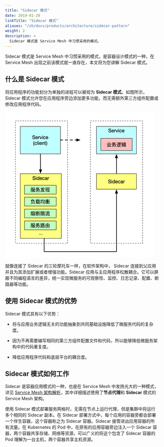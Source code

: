 ```yaml
---
title: "Sidecar 模式"
date: 2019-01-20
linkTitle: "Sidecar 模式"
aliases: "/zh/docs/products/architecture/sidecar-pattern"
weight: 2
description: >
  Sidecar 模式是 Service Mesh 中习惯采用的模式。
---
```


Sidecar 模式是 Service Mesh 中习惯采用的模式，是容器设计模式的一种，在 Service Mesh 出现之前该模式就一直存在，本文将为您讲解 Sidecar 模式。

## 什么是 Sidecar 模式

将应用程序的功能划分为单独的进程可以被视为 **Sidecar 模式**。如图所示，Sidecar 模式允许您在应用程序旁边添加更多功能，而无需额外第三方组件配置或修改应用程序代码。

![Sidecar 模式](sidecar-pattern.jpg)

就像连接了 Sidecar 的三轮摩托车一样，在软件架构中， Sidecar 连接到父应用并且为其添加扩展或者增强功能。Sidecar 应用与主应用程序松散耦合。它可以屏蔽不同编程语言的差异，统一实现微服务的可观察性、监控、日志记录、配置、断路器等功能。

## 使用 Sidecar 模式的优势

Sidecar 模式具有以下优势：

- 将与应用业务逻辑无关的功能抽象到共同基础设施降低了微服务代码的复杂度。

- 因为不再需要编写相同的第三方组件配置文件和代码，所以能够降低微服务架构中的代码重复度。

- 降低应用程序代码和底层平台的耦合度。

## Sidecar 模式如何工作

Sidecar 是容器应用模式的一种，也是在 Service Mesh 中发扬光大的一种模式，详见 [Service Mesh 架构解析](https://www.servicemesher.com/blog/service-mesh-architectures/)，其中详细描述使用了**节点代理**和 **Sidecar** 模式的 Service Mesh 架构。

使用 Sidecar 模式部署服务网格时，无需在节点上运行代理，但是集群中将运行多个相同的 Sidecar 副本。在 Sidecar 部署方式中，每个应用的容器旁都会部署一个伴生容器，这个容器称之为 Sidecar 容器。Sidecar 接管进出应用容器的所有流量。在 Kubernetes 的 Pod 中，在原有的应用容器旁边注入一个 Sidecar 容器，两个容器共享存储、网络等资源，可以广义的将这个包含了 Sidecar 容器的 Pod 理解为一台主机，两个容器共享主机资源。

